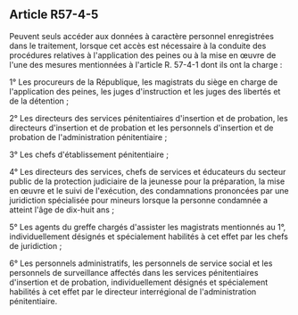 Article R57-4-5
----
Peuvent seuls accéder aux données à caractère personnel enregistrées dans le
traitement, lorsque cet accès est nécessaire à la conduite des procédures
relatives à l'application des peines ou à la mise en œuvre de l'une des mesures
mentionnées à l'article R. 57-4-1 dont ils ont la charge :

1° Les procureurs de la République, les magistrats du siège en charge de
l'application des peines, les juges d'instruction et les juges des libertés et
de la détention ;

2° Les directeurs des services pénitentiaires d'insertion et de probation, les
directeurs d'insertion et de probation et les personnels d'insertion et de
probation de l'administration pénitentiaire ;

3° Les chefs d'établissement pénitentiaire ;

4° Les directeurs des services, chefs de services et éducateurs du secteur
public de la protection judiciaire de la jeunesse pour la préparation, la mise
en œuvre et le suivi de l'exécution, des condamnations prononcées par une
juridiction spécialisée pour mineurs lorsque la personne condamnée a atteint
l'âge de dix-huit ans ;

5° Les agents du greffe chargés d'assister les magistrats mentionnés au 1°,
individuellement désignés et spécialement habilités à cet effet par les chefs de
juridiction ;

6° Les personnels administratifs, les personnels de service social et les
personnels de surveillance affectés dans les services pénitentiaires d'insertion
et de probation, individuellement désignés et spécialement habilités à cet effet
par le directeur interrégional de l'administration pénitentiaire.
